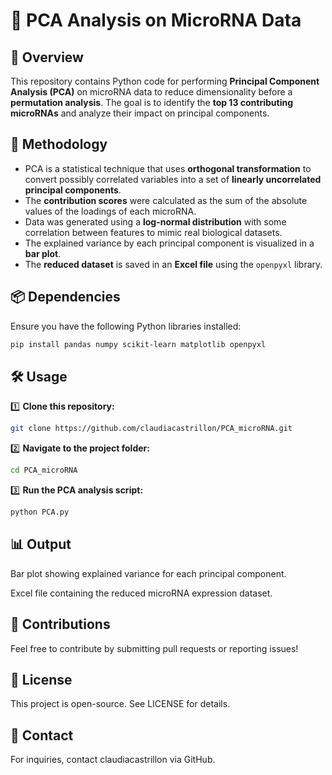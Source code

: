 # 🧬 PCA Analysis on MicroRNA Data

## 📌 Overview
This repository contains Python code for performing **Principal Component Analysis (PCA)** on microRNA data to reduce dimensionality before a **permutation analysis**. The goal is to identify the **top 13 contributing microRNAs** and analyze their impact on principal components.

## 🔬 Methodology
- PCA is a statistical technique that uses **orthogonal transformation** to convert possibly correlated variables into a set of **linearly uncorrelated principal components**.
- The **contribution scores** were calculated as the sum of the absolute values of the loadings of each microRNA.
- Data was generated using a **log-normal distribution** with some correlation between features to mimic real biological datasets.
- The explained variance by each principal component is visualized in a **bar plot**.
- The **reduced dataset** is saved in an **Excel file** using the `openpyxl` library.

## 📦 Dependencies
Ensure you have the following Python libraries installed:

```bash
pip install pandas numpy scikit-learn matplotlib openpyxl
```

## 🛠️ Usage
1️⃣ **Clone this repository:**
```bash
git clone https://github.com/claudiacastrillon/PCA_microRNA.git
```

2️⃣ **Navigate to the project folder:**
```bash
cd PCA_microRNA
```

3️⃣ **Run the PCA analysis script:**
```bash
python PCA.py
```


## 📊 Output

Bar plot showing explained variance for each principal component.

Excel file containing the reduced microRNA expression dataset.

## 🤝 Contributions

Feel free to contribute by submitting pull requests or reporting issues!
## 📜 License 

This project is open-source. See LICENSE for details.

## 📩 Contact

For inquiries, contact claudiacastrillon via GitHub. 
